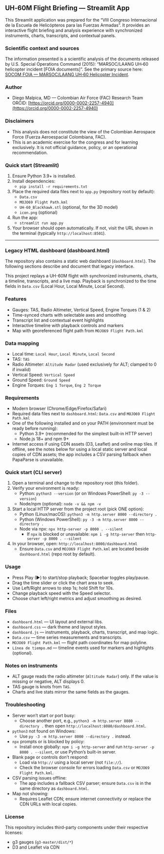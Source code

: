 ## UH‑60M Flight Briefing — Streamlit App

This Streamlit application was prepared for the “VIII Congreso Internacional de la Escuela de Helicópteros para las Fuerzas Armadas”. It provides an interactive flight briefing and analysis experience with synchronized instruments, charts, transcripts, and contextual panels.

### Scientific context and sources
The information presented is a scientific analysis of the documents released by U.S. Special Operations Command (2015): “MARSOC/LAANG UH‑60 helicopter incident [FOIA documents]”. See the primary source here: [SOCOM FOIA — MARSOC/LAANG UH‑60 Helicopter Incident](https://www.socom.mil/FOIA/Pages/MARSOC-LAANG-UH-60-Helicopter-Incident.aspx).

### Author
- Diego Malpica, MD — Colombian Air Force (FAC) Research Team  
  ORCID: [https://orcid.org/0000-0002-2257-4940](https://orcid.org/0000-0002-2257-4940)

### Disclaimers
- This analysis does not constitute the view of the Colombian Aerospace Force (Fuerza Aeroespacial Colombiana, FAC).
- This is an academic exercise for the congress and for learning exclusively. It is not official guidance, policy, or an operational recommendation.

### Quick start (Streamlit)
1. Ensure Python 3.9+ is installed.
2. Install dependencies:
   - `pip install -r requirements.txt`
3. Place the required data files next to `app.py` (repository root by default):
   - `Data.csv`
   - `MOJO69 Flight Path.kml`
   - `UH-60_Blackhawk.stl` (optional, for the 3D model)
   - `icon.png` (optional)
4. Run the app:
   - `streamlit run app.py`
5. Your browser should open automatically. If not, visit the URL shown in the terminal (typically `http://localhost:8501`).

---

### Legacy HTML dashboard (dashboard.html)
The repository also contains a static web dashboard (`dashboard.html`). The following sections describe and document that legacy interface.

This project replays a UH-60M flight with synchronized instruments, charts, a timeline, transcripts, and a live map. Playback is synchronized to the time fields in `Data.csv` (Local Hour, Local Minute, Local Second).

### Features
- Gauges: TAS, Radio Altimeter, Vertical Speed, Engine Torques (1 & 2)
- Time-synced charts with selectable axes and smoothing
- Transcript list and contextual event highlights
- Interactive timeline with playback controls and markers
- Map with georeferenced flight path from `MOJO69 Flight Path.kml`

### Data mapping
- Local time: `Local Hour`, `Local Minute`, `Local Second`
- TAS: `TAS`
- Radio Altimeter: `Altitude Radar` (used exclusively for ALT; clamped to 0 if invalid)
- Vertical Speed: `Vertical Speed`
- Ground Speed: `Ground Speed`
- Engine Torques: `Eng 1 Torque`, `Eng 2 Torque`

### Requirements
- Modern browser (Chrome/Edge/Firefox/Safari)
- Required data files next to `dashboard.html`: `Data.csv` and `MOJO69 Flight Path.kml`
- One of the following installed and on your PATH (environment must be ready before running):
  - Python 3.9+ (recommended for the simplest built-in HTTP server)
  - Node.js 18+ and npm 9+
- Internet access if using CDN assets (D3, Leaflet) and online map tiles. If offline, see the notes below for using a local static server and local copies of CDN assets; the app includes a CSV parsing fallback when PapaParse is unavailable.

### Quick start (CLI server)
1. Open a terminal and change to the repository root (this folder).
2. Verify your environment is ready:
   - Python: `python3 --version` (or on Windows PowerShell: `py -3 --version`)
   - Node/npm (optional): `node -v && npm -v`
3. Start a local HTTP server from the project root (pick ONE option):
   - Python (Linux/macOS): `python3 -m http.server 8000 --directory .`
   - Python (Windows PowerShell): `py -3 -m http.server 8000 --directory .`
   - Node via npx: `npx http-server -p 8000 . --silent`
     - If `npx` is blocked or unavailable: `npm i -g http-server` then `http-server -p 8000 . --silent`
4. In your browser, open: `http://localhost:8000/dashboard.html`
   - Ensure `Data.csv` and `MOJO69 Flight Path.kml` are located beside `dashboard.html` (repo root by default).

### Usage
- Press Play (▶) to start/stop playback; Spacebar toggles play/pause.
- Drag the time slider or click the chart area to seek.
- Use Left/Right arrows to step 1s; hold Shift for 10s.
- Change playback speed with the Speed selector.
- Choose chart left/right metrics and adjust smoothing as desired.

### Files
- `dashboard.html` — UI layout and external libs.
- `dashboard.css` — dark theme and layout styles.
- `dashboard.js` — instruments, playback, charts, transcript, and map logic.
- `Data.csv` — time series measurements and transcripts.
- `MOJO69 Flight Path.kml` — flight path coordinates for map polyline.
- `Línea de tiempo.md` — timeline events used for markers and highlights (optional).

### Notes on instruments
- ALT gauge reads the radio altimeter (`Altitude Radar`) only. If the value is missing or negative, ALT displays 0.
- TAS gauge is knots from `TAS`.
- Charts and live stats mirror the same fields as the gauges.

### Troubleshooting
- Server won’t start or port busy:
  - Choose another port, e.g., `python3 -m http.server 8080 --directory .` then open `http://localhost:8080/dashboard.html`.
- `python3` not found on Windows:
  - Use `py -3 -m http.server 8000 --directory .` instead.
- `npx` prompts or is blocked by policy:
  - Install once globally: `npm i -g http-server` and run `http-server -p 8000 . --silent`, or use Python’s built-in server.
- Blank page or controls don’t respond:
  - Load via `http://` using a local server (not `file://`).
  - Check the browser console for errors loading `Data.csv` or `MOJO69 Flight Path.kml`.
- CSV parsing issues offline:
  - The app includes a fallback CSV parser; ensure `Data.csv` is in the same directory as `dashboard.html`.
- Map not showing:
  - Requires Leaflet CDN; ensure internet connectivity or replace the CDN URLs with local copies.

### License
This repository includes third-party components under their respective licenses:
- g3 gauges (`g3-master/dist/*`)
- D3 and Leaflet via CDN

